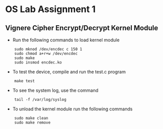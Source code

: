 # OS Lab Assignment 1
## Vignere Cipher Encrypt/Decrypt Kernel Module

* Run the following commands to load kernel module
```
    sudo mknod /dev/encdec c 150 1
    sudo chmod a+r+w /dev/encdec
    sudo make
    sudo insmod encdec.ko
```
* To test the device, compile and run the test.c program
```
    make test
```
* To see the system log, use the command
```
    tail -f /var/log/syslog
```
* To unload the kernel module run the following commands
```
    sudo make clean
    sudo make remove
```
